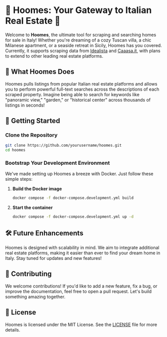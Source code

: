 # 🏡 Hoomes: Your Gateway to Italian Real Estate 🏡

Welcome to **Hoomes**, the ultimate tool for scraping and searching homes for sale in Italy! Whether you're dreaming of a cozy Tuscan villa, a chic Milanese apartment, or a seaside retreat in Sicily, Hoomes has you covered. Currently, it supports scraping data from [Idealista](https://www.idealista.it/) and [Caaasa.it](https://www.caaasa.it/), with plans to extend to other leading real estate platforms. 

## 🌟 What Hoomes Does

Hoomes pulls listings from popular Italian real estate platforms and allows you to perform powerful full-text searches across the descriptions of each scraped property. Imagine being able to search for keywords like "panoramic view," "garden," or "historical center" across thousands of listings in seconds!

## 🚀 Getting Started

### Clone the Repository

```bash
git clone https://github.com/yourusername/hoomes.git
cd hoomes
```

### Bootstrap Your Development Environment

We've made setting up Hoomes a breeze with Docker. Just follow these simple steps:

1. **Build the Docker image**  
   ```bash
   docker compose -f docker-compose.development.yml build
   ```

2. **Start the container**  
   ```bash
   docker compose -f docker-compose.development.yml up -d
   ```
   
## 🛠️ Future Enhancements

Hoomes is designed with scalability in mind. We aim to integrate additional real estate platforms, making it easier than ever to find your dream home in Italy. Stay tuned for updates and new features!

## 🤝 Contributing

We welcome contributions! If you'd like to add a new feature, fix a bug, or improve the documentation, feel free to open a pull request. Let's build something amazing together.

## 📜 License

Hoomes is licensed under the MIT License. See the [LICENSE](LICENSE) file for more details.
